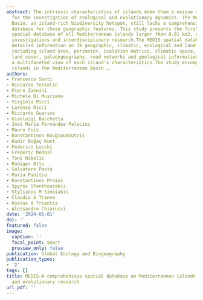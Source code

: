 ```yaml
---
abstract: The intrinsic characteristics of islands make them a unique study system
  for the investigation of ecological and evolutionary dynamics. The Mediterranean
  Basin, an island‐rich biodiversity hotspot, still lacks a comprehensive spatial
  database for these geographic features. This study presents the first comprehensive
  spatial database of all Mediterranean islands larger than 0.01 km2, aiding ecological
  investigations and interdisciplinary research.The MEDIS spatial database offers
  detailed information on 39 geographic, climatic, ecological and land‐use variables,
  including island area, perimeter, isolation metrics, climatic space, terrain data,
  land cover, palaeogeography, road networks and geological information, providing
  a multifaceted view of each island's characteristics.The study encompasses 2217
  islands in the Mediterranean Basin …
authors:
- Francesco Santi
- Riccardo Testolin
- Piero Zannini
- Michele Di Musciano
- Virginia Micci
- Lorenzo Ricci
- Riccardo Guarino
- Gianluigi Bacchetta
- José María Fernández‐Palacios
- Mauro Fois
- Konstantinos Kougioumoutzis
- Kadir Boğaç Kunt
- Federico Lucchi
- Frédéric Médail
- Toni Nikolić
- Rüdiger Otto
- Salvatore Pasta
- Maria Panitsa
- Konstantinos Proios
- Spyros Sfenthourakis
- Stylianos M Simaiakis
- Claudio A Tranne
- Kostas A Triantis
- Alessandro Chiarucci
date: '2024-01-01'
doi: ''
featured: false
image:
  caption: ''
  focal_point: Smart
  preview_only: false
publication: Global Ecology and Biogeography
publication_types:
- '2'
tags: []
title: MEDIS—A comprehensive spatial database on Mediterranean islands for biogeographical
  and evolutionary research
url_pdf: ''
---
```

